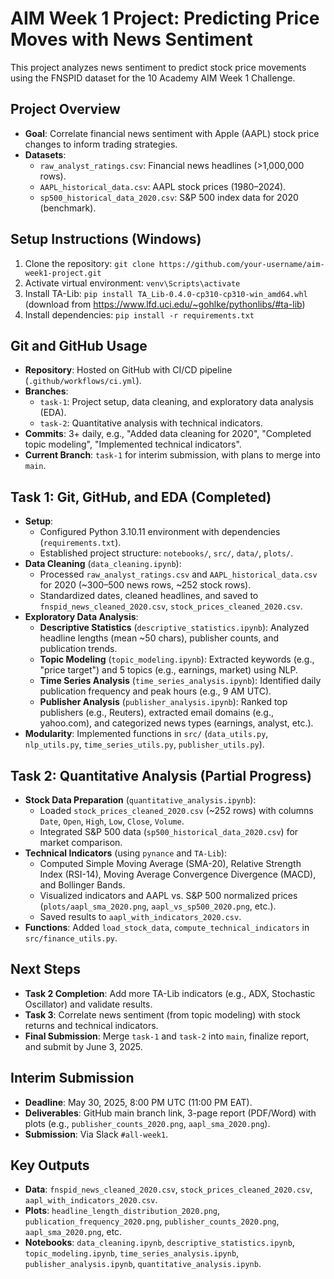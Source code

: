 # AIM Week 1 Project: Predicting Price Moves with News Sentiment

This project analyzes news sentiment to predict stock price movements using the FNSPID dataset for the 10 Academy AIM Week 1 Challenge.

## Project Overview
- **Goal**: Correlate financial news sentiment with Apple (AAPL) stock price changes to inform trading strategies.
- **Datasets**:
  - `raw_analyst_ratings.csv`: Financial news headlines (>1,000,000 rows).
  - `AAPL_historical_data.csv`: AAPL stock prices (1980–2024).
  - `sp500_historical_data_2020.csv`: S&P 500 index data for 2020 (benchmark).

## Setup Instructions (Windows)
1. Clone the repository: `git clone https://github.com/your-username/aim-week1-project.git`
2. Activate virtual environment: `venv\Scripts\activate`
3. Install TA-Lib: `pip install TA_Lib-0.4.0-cp310-cp310-win_amd64.whl` (download from https://www.lfd.uci.edu/~gohlke/pythonlibs/#ta-lib)
4. Install dependencies: `pip install -r requirements.txt`

## Git and GitHub Usage
- **Repository**: Hosted on GitHub with CI/CD pipeline (`.github/workflows/ci.yml`).
- **Branches**:
  - `task-1`: Project setup, data cleaning, and exploratory data analysis (EDA).
  - `task-2`: Quantitative analysis with technical indicators.
- **Commits**: 3+ daily, e.g., "Added data cleaning for 2020", "Completed topic modeling", "Implemented technical indicators".
- **Current Branch**: `task-1` for interim submission, with plans to merge into `main`.

## Task 1: Git, GitHub, and EDA (Completed)
- **Setup**:
  - Configured Python 3.10.11 environment with dependencies (`requirements.txt`).
  - Established project structure: `notebooks/`, `src/`, `data/`, `plots/`.
- **Data Cleaning** (`data_cleaning.ipynb`):
  - Processed `raw_analyst_ratings.csv` and `AAPL_historical_data.csv` for 2020 (~300–500 news rows, ~252 stock rows).
  - Standardized dates, cleaned headlines, and saved to `fnspid_news_cleaned_2020.csv`, `stock_prices_cleaned_2020.csv`.
- **Exploratory Data Analysis**:
  - **Descriptive Statistics** (`descriptive_statistics.ipynb`): Analyzed headline lengths (mean ~50 chars), publisher counts, and publication trends.
  - **Topic Modeling** (`topic_modeling.ipynb`): Extracted keywords (e.g., "price target") and 5 topics (e.g., earnings, market) using NLP.
  - **Time Series Analysis** (`time_series_analysis.ipynb`): Identified daily publication frequency and peak hours (e.g., 9 AM UTC).
  - **Publisher Analysis** (`publisher_analysis.ipynb`): Ranked top publishers (e.g., Reuters), extracted email domains (e.g., yahoo.com), and categorized news types (earnings, analyst, etc.).
- **Modularity**: Implemented functions in `src/` (`data_utils.py`, `nlp_utils.py`, `time_series_utils.py`, `publisher_utils.py`).

## Task 2: Quantitative Analysis (Partial Progress)
- **Stock Data Preparation** (`quantitative_analysis.ipynb`):
  - Loaded `stock_prices_cleaned_2020.csv` (~252 rows) with columns `Date`, `Open`, `High`, `Low`, `Close`, `Volume`.
  - Integrated S&P 500 data (`sp500_historical_data_2020.csv`) for market comparison.
- **Technical Indicators** (using `pynance` and `TA-Lib`):
  - Computed Simple Moving Average (SMA-20), Relative Strength Index (RSI-14), Moving Average Convergence Divergence (MACD), and Bollinger Bands.
  - Visualized indicators and AAPL vs. S&P 500 normalized prices (`plots/aapl_sma_2020.png`, `aapl_vs_sp500_2020.png`, etc.).
  - Saved results to `aapl_with_indicators_2020.csv`.
- **Functions**: Added `load_stock_data`, `compute_technical_indicators` in `src/finance_utils.py`.

## Next Steps
- **Task 2 Completion**: Add more TA-Lib indicators (e.g., ADX, Stochastic Oscillator) and validate results.
- **Task 3**: Correlate news sentiment (from topic modeling) with stock returns and technical indicators.
- **Final Submission**: Merge `task-1` and `task-2` into `main`, finalize report, and submit by June 3, 2025.

## Interim Submission
- **Deadline**: May 30, 2025, 8:00 PM UTC (11:00 PM EAT).
- **Deliverables**: GitHub main branch link, 3-page report (PDF/Word) with plots (e.g., `publisher_counts_2020.png`, `aapl_sma_2020.png`).
- **Submission**: Via Slack `#all-week1`.

## Key Outputs
- **Data**: `fnspid_news_cleaned_2020.csv`, `stock_prices_cleaned_2020.csv`, `aapl_with_indicators_2020.csv`.
- **Plots**: `headline_length_distribution_2020.png`, `publication_frequency_2020.png`, `publisher_counts_2020.png`, `aapl_sma_2020.png`, etc.
- **Notebooks**: `data_cleaning.ipynb`, `descriptive_statistics.ipynb`, `topic_modeling.ipynb`, `time_series_analysis.ipynb`, `publisher_analysis.ipynb`, `quantitative_analysis.ipynb`.